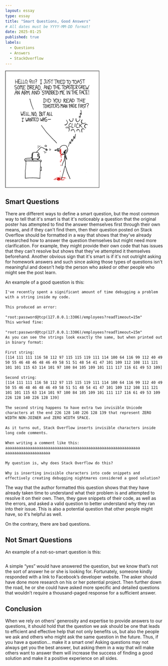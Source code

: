 ```yaml
---
layout: essay
type: essay
title: "Smart Questions, Good Answers"
# All dates must be YYYY-MM-DD format!
date: 2025-01-25
published: true
labels:
  - Questions
  - Answers
  - StackOverflow
---
```


<img width="300px" class="rounded float-start pe-4" src="../img/smart-questions/rtfm.png">

## Smart Questions

There are different ways to define a smart question, but the most common way to tell that it's smart is that it's noticeably a question that the original poster has attempted to find the answer themselves first through their own means, and if they can't find them, then their question posted on Stack Overflow should be formatted in a way that shows that they've already researched how to answer the question themselves but might need more clarification. For example, they might provide their own code that has issues that they can't resolve but shows that they've attempted it themselves beforehand. Another obvious sign that it's smart is if it's not outright asking for homework answers and such since asking those types of questions isn't meaningful and doesn't help the person who asked or other people who might see the post learn. 

An example of a good question is this:
```
I've recently spent a significant amount of time debugging a problem with a string inside my code.

This produced an error:

"root:password@tcp(127.0.0.1:3306)/employees?readTimeout=15m‌​"
This worked fine:

"root:password@tcp(127.0.0.1:3306)/employees?readTimeout=15m"
As you can see the strings look exactly the same, but when printed out in binary format:

First string:
[114 111 111 116 58 112 97 115 115 119 111 114 100 64 116 99 112 40 49 50 55 46 48 46 48 46 49 58 51 51 48 54 41 47 101 109 112 108 111 121 101 101 115 63 114 101 97 100 84 105 109 101 111 117 116 61 49 53 109]

Second string:
[114 111 111 116 58 112 97 115 115 119 111 114 100 64 116 99 112 40 49 50 55 46 48 46 48 46 49 58 51 51 48 54 41 47 101 109 112 108 111 121 101 101 115 63 114 101 97 100 84 105 109 101 111 117 116 61 49 53 109 226 128 140 226 128 139]

The second string happens to have extra two invisible Unicode characters at the end 226 128 140 226 128 139 that represent ZERO WIDTH NON-JOINER and ZERO WIDTH SPACE.

As it turns out, Stack Overflow inserts invisible characters inside long code comments.

When writing a comment like this:
aaaaaaaaaaaaaaaaaaaa‌​aaaaaaaaaaaaaaaaaaaa‌​aaaaaaaaaaaaaaaaaaaa‌​aaaaaaaaaaaaaaaaaaaa‌

My question is, why does Stack Overflow do this?

Why is inserting invisible characters into code snippets and effectively creating debugging nightmares considered a good solution?
```

The way that the author formatted this question shows that they have already taken time to understand what their problem is and attempted to resolve it on their own. Then, they gave snippets of their code, as well as the errors, and asked a valid question to better understand why they ran into their issue. This is also a potential question that other people might have, so it's helpful as well. 

On the contrary, there are bad questions.

## Not Smart Questions

An example of a not-so-smart question is this: 

```

```
 
A simple “yes” would have answered the question, but we know that’s not the sort of answer he or she is looking for. Fortunately, someone kindly responded with a link to Facebook’s developer website. The asker should have done more research on his or her potential project. Then further down the road, he or she could have asked more specific and detailed questions that wouldn’t require a thousand-paged response for a sufficient answer.

## Conclusion

When we rely on others’ generosity and expertise to provide answers to our questions, it should hold that the question we ask should be one that leads to efficient and effective help that not only benefits us, but also the people we ask and others who might ask the same question in the future. Thus, if you have a question… make it a smart one! Asking questions may not always get you the best answer, but asking them in a way that will make others want to answer them will increase the success of finding a good solution and make it a positive experience on all sides.
